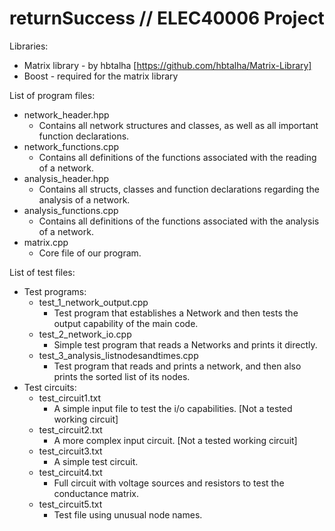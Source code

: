 # returnSuccess // ELEC40006 Project
Libraries:
  - Matrix library - by hbtalha [https://github.com/hbtalha/Matrix-Library]
  - Boost - required for the matrix library

List of program files:
  - network_header.hpp
  	- Contains all network structures and classes, as well as all important function declarations.
  - network_functions.cpp	
  	- Contains all definitions of the functions associated with the reading of a network.
  - analysis_header.hpp
    - Contains all structs, classes and function declarations regarding the analysis of a network.
  - analysis_functions.cpp
    - Contains all definitions of the functions associated with the analysis of a network.
  - matrix.cpp
    - Core file of our program.

List of test files:
  - Test programs:
    - test\_1\_network\_output.cpp
  	  - Test program that establishes a Network and then tests the output capability of the main code.
    - test\_2\_network\_io.cpp
  	  - Simple test program that reads a Networks and prints it directly.
  	- test\_3\_analysis\_listnodesandtimes.cpp
  	  - Test program that reads and prints a network, and then also prints the sorted list of its nodes.
  - Test circuits:
	- test_circuit1.txt
  	  - A simple input file to test the i/o capabilities. [Not a tested working circuit]
    - test_circuit2.txt
  	  - A more complex input circuit. [Not a tested working circuit]
  	- test_circuit3.txt
  	  - A simple test circuit.
  	- test_circuit4.txt
  	  - Full circuit with voltage sources and resistors to test the conductance matrix.
  	- test_circuit5.txt
  	  - Test file using unusual node names.
